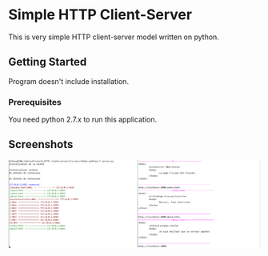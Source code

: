 # Simple HTTP Client-Server

This is very simple HTTP client-server model written on python.

## Getting Started

Program doesn't include installation. 

### Prerequisites

You need python 2.7.x to run this application.

## Screenshots
![alt text](screen1.png)
